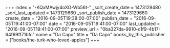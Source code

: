 +++
index = "-KQxMAwjy4oXO-Wb56t-"
_sort_create_date = 1473129480
_sort_last_updated = 1473129660
_sort_publish_date = 1473129660
create_date = "2016-09-05T19:38:00-07:00"
publish_date = "2016-09-05T19:41:00-07:00"
date = "2016-09-05T19:41:00-07:00"
last_updated = "2016-09-05T19:41:00-07:00"
preview_url = "0ba327da-9910-c1f9-4b17-64f99ff71bfc"
name = "Da Capo"
title = "Da Capo"
books_by_this_publisher = ["books/the-turk-who-loved-apples"]
+++
